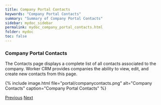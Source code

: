```yaml
---
title: Company Portal Contacts
keywords: "Company Portal Contacts"
summary: "Summary of Company Portal Contacts"
sidebar: mydoc_sidebar
permalink: mydoc_company_portal_contacts.html
folder: mydoc
toc: false
---
```


### Company Portal Contacts

The Contacts page displays a complete list of all contacts associated to the company. Worker CRM provides companies the ability to view, edit, and create new contacts from this page.

{% include image.html file="portal/companycontacts.png" alt="Company Contacts" caption="Company Portal Contacts" %}

<a class="btn btn-default btn-lg pull-left" href="mydoc_company_portal_employees.html" role="button">Previous</a>
<a class="btn btn-primary btn-lg pull-right" href="mydoc_company_portal_contactus.html" role="button">Next</a>
